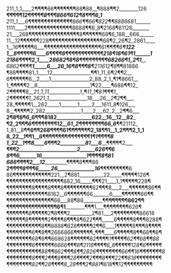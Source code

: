 211_1_1____2¶¶¶¶66¶¶¶¶¶¶¶88¶88__¶888¶¶2________126
__________¶¶¶¶¶12¶¶¶¶¶8¶¶¶866¶612¶8¶¶¶6_1_________
211_1___6¶¶¶¶¶¶¶¶¶¶¶¶¶¶866¶¶66¶822¶¶8886681_______
1111____2¶¶¶¶¶¶¶¶¶¶¶¶¶¶8688¶¶8_8¶2168¶61126_______
21___268¶¶¶¶¶¶¶¶¶¶¶¶¶¶¶¶8¶¶¶¶¶¶68¶6_188__666______
11__12¶¶¶¶¶¶228¶¶¶¶¶¶¶¶¶¶¶¶¶¶¶¶¶68¶2_26¶2_2861____
1__16¶¶¶¶¶6___¶¶¶¶¶¶¶¶¶¶¶¶¶¶¶¶¶¶61¶¶_¶¶6¶____122__
1__8¶¶¶¶¶6____6¶¶¶¶8¶¶¶¶¶¶¶¶¶¶¶¶218¶18¶61¶1______1
2186¶¶¶¶2_1____28682¶8¶8¶¶¶¶¶¶¶¶¶_68266¶1_2¶1_____
6862¶¶¶¶__1_____6___26_16¶8¶¶¶8__¶211612¶8_¶¶81886
¶88¶¶¶¶81_1____12________________¶¶1_11_6¶_2¶¶2___
6¶¶¶¶¶¶6__2____1________________2_88_2_1_¶1¶8661__
1_¶¶¶¶¶2__8______________________1¶22____¶688¶¶12_
_2¶¶¶¶¶8__21_1_11_____________1__¶__11_1_¶81¶¶¶1__
_2¶¶¶¶¶¶1_2621_1________________18___26__2¶2_¶¶___
28_¶¶¶¶¶1__262_____1_______1_____2___1611_8¶126___
8__¶¶¶¶¶2_282_______________1____2___62_2__2¶¶6___
__2¶8¶8¶6_6¶¶¶8182______________622__16__12__82___
__¶2_2¶¶¶_6¶¶¶¶¶¶¶¶12__61_2¶¶¶¶¶¶¶¶66_6___¶¶21112_
1_81__8¶¶__6¶¶268¶¶¶¶61¶¶¶¶¶¶¶2_18¶¶1__1_2¶¶¶2_1_1
8_22__1¶¶1__6¶¶¶¶¶¶¶¶_____¶¶¶¶¶¶¶_1¶____1¶¶¶¶8____
1_22__1¶¶8____6¶¶¶2__________81___6______¶¶¶¶¶2___
_______¶¶¶2_______________________2______626¶¶6___
_______8¶¶6_______16__________________1__¶¶¶¶8¶81_
_____686¶¶¶¶2___12______________________¶¶¶¶8¶¶¶86
___2¶¶¶¶8¶¶¶6_____26_______________16___¶¶¶¶¶¶¶¶¶6
86¶¶¶¶¶¶¶¶¶¶¶¶221__2¶881__________22_____¶¶¶¶¶128¶
¶¶¶¶¶¶¶¶¶¶¶¶¶¶¶¶¶¶882_16_____¶¶¶21____1_1¶¶¶¶¶228¶
¶¶¶¶¶¶¶¶8¶¶¶¶8¶¶¶8¶¶¶¶¶¶¶¶¶62¶¶¶8___2___¶¶¶¶¶¶86¶¶
¶¶¶¶¶¶¶¶¶¶¶¶¶8162__6¶¶¶¶¶¶66_______6____¶¶¶¶¶¶66¶¶
¶¶¶¶¶¶¶¶¶¶¶¶¶¶¶66___88¶88________¶¶____¶¶¶¶¶¶862¶¶
¶¶¶¶¶¶¶¶¶¶¶¶¶¶¶¶6¶1____________¶¶¶1___¶¶¶¶¶¶¶¶626¶
¶¶¶¶¶¶¶8¶¶¶¶¶2¶8¶¶¶2_________2¶81___2¶¶¶¶¶¶¶¶86618
¶¶¶¶¶¶8¶¶¶¶¶¶2¶¶¶¶8¶¶¶8¶622¶¶¶_____6¶¶¶¶¶8¶¶¶8288¶
¶¶¶¶¶¶¶¶¶¶¶8¶¶8888¶628¶¶¶¶¶2¶¶6____1¶¶¶¶¶8¶¶¶8¶¶¶¶
¶¶¶¶¶¶¶¶6¶¶8¶¶2666866¶¶¶¶¶¶_¶¶¶____6¶¶¶¶¶8¶¶68¶¶8¶
¶¶¶¶¶¶¶¶68¶6¶¶668628¶¶¶¶¶¶82¶¶¶¶__1¶¶¶¶¶62¶¶68¶¶88
¶¶¶¶¶¶¶¶6¶¶¶¶¶¶6666¶¶¶8¶2118¶¶¶¶6_8¶¶¶¶¶128¶6¶¶¶¶¶
¶¶¶¶¶¶¶¶¶¶¶88¶¶862¶¶¶8¶¶2826¶¶¶¶¶¶¶¶66¶¶16¶¶¶¶¶¶¶8
¶¶¶¶¶¶¶¶8¶¶¶2¶¶¶8¶¶¶28¶¶¶¶_2¶¶¶8¶¶¶22¶¶618¶¶¶¶¶¶¶¶
¶¶¶¶¶¶¶¶82¶¶28¶¶¶¶8_28¶¶¶2__¶881_¶618¶¶12¶¶¶¶¶¶¶¶¶
